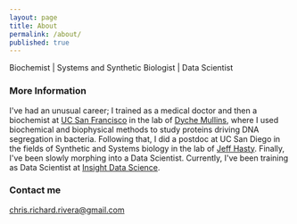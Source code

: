 ```yaml
---
layout: page
title: About
permalink: /about/
published: true
---
```








Biochemist | Systems and Synthetic Biologist | Data Scientist

### More Information
I've had an unusual career; I trained as a medical doctor and then a biochemist at [UC San Francisco](https://www.ucsf.edu) in the lab of [Dyche Mullins](http://mullinslab.ucsf.edu/people/), where I used biochemical and biophysical methods to study proteins driving DNA segregation in bacteria. Following that, I did a postdoc at UC San Diego in the fields of Synthetic and Systems biology in the lab of [Jeff Hasty](http://biodynamics.ucsd.edu). Finally, I've been slowly morphing into a Data Scientist. Currently, I've been training as Data Scientist at [Insight Data Science](http://insightdatascience.com). 

### Contact me

[chris.richard.rivera@gmail.com](mailto:chris.richard.rivera@gmail.com)
